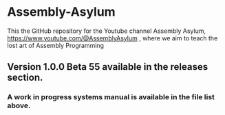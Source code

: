 # Assembly-Asylum
This the GitHub repository for the Youtube channel Assembly Asylum, https://www.youtube.com/@AssemblyAsylum , where we aim to teach the lost art of Assembly Programming

## Version 1.0.0 Beta 55 available in the releases section.

### A work in progress systems manual is available in the file list above.
